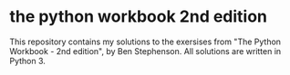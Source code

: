 # the python workbook 2nd edition

This repository contains my solutions to the exersises from "The Python Workbook - 2nd edition", by Ben Stephenson.
All solutions are written in Python 3.
